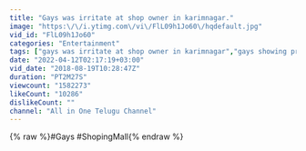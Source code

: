 ```yaml
---
title: "Gays was irritate at shop owner in karimnagar."
image: "https:\/\/i.ytimg.com\/vi\/FlL09h1Jo60\/hqdefault.jpg"
vid_id: "FlL09h1Jo60"
categories: "Entertainment"
tags: ["gays was irritate at shop owner in karimnagar","gays showing private parts","Karimnagar gays"]
date: "2022-04-12T02:17:19+03:00"
vid_date: "2018-08-19T10:28:47Z"
duration: "PT2M27S"
viewcount: "1582273"
likeCount: "10286"
dislikeCount: ""
channel: "All in One Telugu Channel"
---
```

{% raw %}#Gays #ShopingMall{% endraw %}
